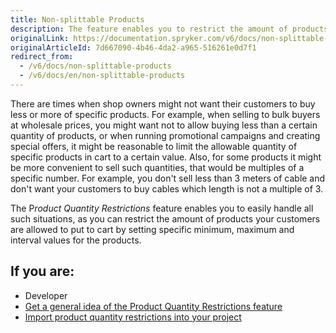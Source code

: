 ```yaml
---
title: Non-splittable Products
description: The feature enables you to restrict the amount of products your customers are allowed to put to cart (by specifying minimum, maximum, and interval values).
originalLink: https://documentation.spryker.com/v6/docs/non-splittable-products
originalArticleId: 7d667090-4b46-4da2-a965-516261e0d7f1
redirect_from:
  - /v6/docs/non-splittable-products
  - /v6/docs/en/non-splittable-products
---
```


There are times when shop owners might not want their customers to buy less or more of specific products. For example, when selling to bulk buyers at wholesale prices, you might want not to allow buying less than a certain quantity of products, or when running promotional campaigns and creating special offers, it might be reasonable to limit the allowable quantity of specific products in cart to a certain value. Also, for some products it might be more convenient to sell such quantities, that would be multiples of a specific number. For example, you don't sell less than 3 meters of cable and don't want your customers to buy cables which length is not a multiple of 3.

The P*roduct Quantity Restrictions* feature enables you to easily handle all such situations, as you can restrict the amount of products your customers are allowed to put to cart by setting specific minimum, maximum and interval values for the products.

## If you are:

<div class="mr-container">
    <div class="mr-list-container">
        <!-- col1 -->
        <div class="mr-col">
            <ul class="mr-list mr-list-green">
                <li class="mr-title">Developer</li>
                <li><a href="/docs/scos/user/features/{{page.version}}/non-splittable-products-feature-overview.html" class="mr-link">Get a general idea of the Product Quantity Restrictions feature</a></li>
            <li><a href="/docs/scos/dev/data-import/{{page.version}}/data-import-categories/merchandising-setup/product-merchandising/file-details-product-quantity.csv.html" class="mr-link">Import product quantity restrictions into your project</a></li>     
                           </ul>
     </div>
</div>
